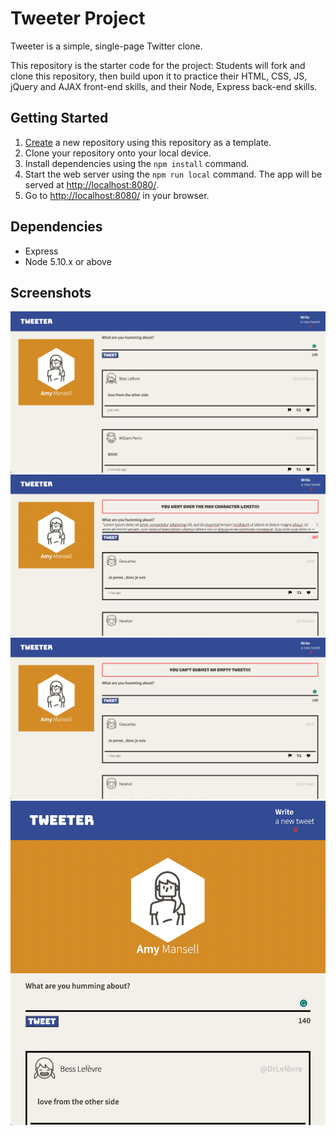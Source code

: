 # Tweeter Project

Tweeter is a simple, single-page Twitter clone.

This repository is the starter code for the project: Students will fork and clone this repository, then build upon it to practice their HTML, CSS, JS, jQuery and AJAX front-end skills, and their Node, Express back-end skills.

## Getting Started

1. [Create](https://docs.github.com/en/repositories/creating-and-managing-repositories/creating-a-repository-from-a-template) a new repository using this repository as a template.
2. Clone your repository onto your local device.
3. Install dependencies using the `npm install` command.
3. Start the web server using the `npm run local` command. The app will be served at <http://localhost:8080/>.
4. Go to <http://localhost:8080/> in your browser.

## Dependencies

- Express
- Node 5.10.x or above

## Screenshots
!["Desktop View"](https://github.com/ramiccodes/tweeter/blob/master/docs/desktop-view.JPG?raw=true)
!["Desktop View with Max Error"](https://github.com/ramiccodes/tweeter/blob/master/docs/desktop-view-max-error.JPG?raw=true)
!["Desktop View with Empty Error"](https://github.com/ramiccodes/tweeter/blob/master/docs/desktop-view-delete-error.JPG?raw=true)
!["Mobile View"](https://github.com/ramiccodes/tweeter/blob/master/docs/mobile-view.JPG?raw=true)
